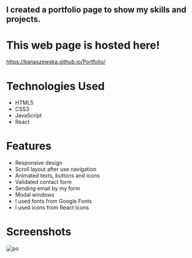 ## I created a portfolio page to show my skills and projects.

# This web page is hosted here!
https://kanaszewska.github.io/Portfolio/

# Technologies Used
* HTML5
* CSS3
* JavaScript
* React

# Features
* Responsive design
* Scroll layout after use navigation
* Animated texts, buttons and icons
* Validated contact form
* Sending email by my form
* Modal windows
* I used fonts from Google Fonts
* I used icons from React Icons


# Screenshots

![po](https://user-images.githubusercontent.com/106904594/202896968-a88556e0-6d2e-4e42-afe7-e5a40a075bd7.png)
